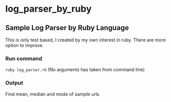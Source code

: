 # log_parser_by_ruby

## Sample Log Parser by Ruby Language
This is only test based, I created by my own interest in ruby. There are more option to improve.

### Run command
`ruby log_parser.rb` (No arguments has taken from command line)

### Output
Find mean, median and mode of sample urls
